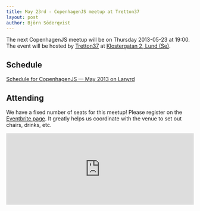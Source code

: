 ```yaml
---
title: May 23rd - CopenhagenJS meetup at Tretton37
layout: post
author: Björn Söderqvist
---
```


The next CopenhagenJS meetup will be on Thursday 2013-05-23 at 19:00. The event will be hosted by [Tretton37](http://tretton37.se/) at [Klostergatan 2, Lund (Se)](http://goo.gl/maps/eMBV5).


## Schedule

<div class="lanyrd-target-schedule">
    <a href="http://lanyrd.com/2013/copenhagenjs-may/schedule/"
        class="lanyrd-schedule"
        data-lanyrd-abstracts
        data-lanyrd-truncateabstracts="50"
        data-lanyrd-speakers
        data-lanyrd-speakerlabels>
        Schedule for CopenhagenJS — May 2013 on Lanyrd
    </a>
</div>

## Attending

We have a fixed number of seats for this meetup! Please register on the [Eventbrite page](http://copenhagenjs-tretton37.eventbrite.com/). It greatly helps us coordinate with the venue to set out chairs, drinks, etc. 
<iframe src="http://www.eventbrite.com/tickets-external?eid=6447002157&amp;ref=etckt" frameborder="0" marginwidth="5" marginheight="5" scrolling="auto" width="100%" height="192"></iframe>

